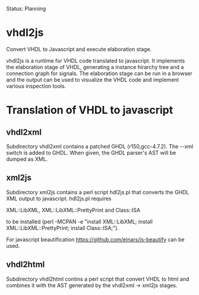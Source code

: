 Status: Planning

# vhdl2js

Convert VHDL to Javascript and execute elaboration stage.

vhdl2js is a runtime for VHDL code translated to javascript.
It implements the elaboration stage of VHDL, generating a instance hirarchy tree
and a connection graph for signals. The elaboration stage can be run in a 
browser and the output can be used to visualize the VHDL code and implement
various inspection tools.

# Translation of VHDL to javascript

## vhdl2xml

Subdirectory vhdl2xml contains a patched GHDL (r150,gcc-4.7.2). The --xml switch is added
to GHDL. When given, the GHDL parser's AST will be dumped as XML.

## xml2js

Subdirectory xml2js contains a perl script hdl2js.pl that converts the GHDL XML output to javascript. 
hdl2js.pl requires 

XML::LibXML, 
XML::LibXML::PrettyPrint and 
Class::ISA 

to be installed 
(perl -MCPAN -e "install XML::LibXML; install XML::LibXML::PrettyPrint; install Class::ISA;").

For javascript beautification https://github.com/einars/js-beautify can be used.

## vhdl2html

Subdirectory vhdl2html contins a perl script that convert VHDL to html and
combines it with the AST generated by the vhdl2xml -> xml2js stages.
